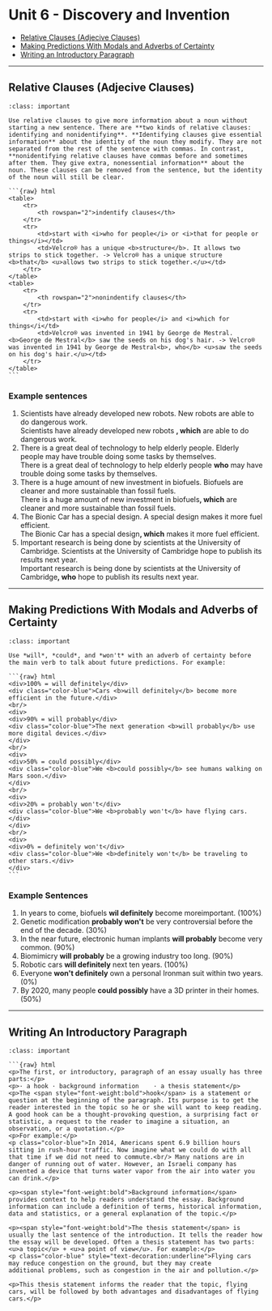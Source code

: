 # Unit 6 - Discovery and Invention

- [Relative Clauses (Adjecive Clauses)](#relative-clauses-adjecive-clauses)
- [Making Predictions With Modals and Adverbs of Certainty](#making-predictions-with-modals-and-adverbs-of-certainty)
- [Writing an Introductory Paragraph](#writing-an-introductory-paragraph)

---

## Relative Clauses (Adjecive Clauses)

````{admonition} MAKING PREDICTIONS
:class: important

Use relative clauses to give more information about a noun without starting a new sentence. There are **two kinds of relative clauses: identifying and nonidentifying**. **Identifying clauses give essential information** about the identity of the noun they modify. They are not separated from the rest of the sentence with commas. In contrast, **nonidentifying relative clauses have commas before and sometimes after them. They give extra, nonessential information** about the noun. These clauses can be removed from the sentence, but the identity of the noun will still be clear.

```{raw} html
<table>
	<tr>
		<th rowspan="2">indentify clauses</th>
	</tr>
	<tr>
		<td>start with <i>who for people</i> or <i>that for people or things</i></td>
		<td>Velcro® has a unique <b>structure</b>. It allows two strips to stick together. -> Velcro® has a unique structure <b>that</b> <u>allows two strips to stick together.</u></td>
	</tr>
</table>
<table>
	<tr>
		<th rowspan="2">nonindentify clauses</th>
	</tr>
	<tr>
		<td>start with <i>who for people</i> and <i>which for things</i</td>
		<td>Velcro® was invented in 1941 by George de Mestral. <b>George de Mestral</b> saw the seeds on his dog's hair. -> Velcro® was invented in 1941 by George de Mestral<b>, who</b> <u>saw the seeds on his dog's hair.</u></td>
	</tr>
</table>
```
````

### Example sentences

<ol>
	<li>Scientists have already developed new robots. New robots are able to do dangerous work.</li>
	<div class="ml-2em">
	Scientists have already developed new robots <b>, which</b> are able to do dangerous work.
	</div>
	<li>There is a great deal of technology to help elderly people. Elderly people may have trouble doing some tasks by themselves.</li>
	<div class="ml-2em">There is a great deal of technology to help elderly people <b>who</b> may have trouble doing some tasks by themselves.</div>
	<li>There is a huge amount of new investment in biofuels. Biofuels are cleaner and more sustainable than fossil fuels.</li>
	<div class="ml-2em">There is a huge amount of new investment in biofuels<b>, which</b> are cleaner and more sustainable than fossil fuels.</div>
	<li>The Bionic Car has a special design. A special design makes it more fuel efficient.</li>
	<div class="ml-2em">The Bionic Car has a special design<b>, which</b> makes it more fuel efficient.</div>
	<li>Important research is being done by scientists at the University of Cambridge. Scientists at the University of Cambridge hope to publish its results next year.</li>
	<div class="ml-2em">Important research is being done by scientists at the University of Cambridge<b>, who</b> hope to publish its results next year.</div>
</ol>

---

## Making Predictions With Modals and Adverbs of Certainty

````{admonition} MAKING PREDICTIONS
:class: important

Use *will*, *could*, and *won't* with an adverb of certainty before the main verb to talk about future predictions. For example:

```{raw} html
<div>100% = will definitely</div>
<div class="color-blue">Cars <b>will definitely</b> become more efficient in the future.</div>
<br/>
<div>
<div>90% = will probably</div>
<div class="color-blue">The next generation <b>will probably</b> use more digital devices.</div>
</div>
<br/>
<div>
<div>50% = could possibly</div>
<div class="color-blue">We <b>could possibly</b> see humans walking on Mars soon.</div>
</div>
<br/>
<div>
<div>20% = probably won't</div>
<div class="color-blue">We <b>probably won't</b> have flying cars.</div>
</div>
<br/>
<div>
<div>0% = definitely won't</div>
<div class="color-blue">We <b>definitely won't</b> be traveling to other stars.</div>
</div>
```
````

### Example Sentences

1. In years to come, biofuels **wil definitely** become moreimportant. (100%)
2. Genetic modification **probably won't** be very controversial before the end of the decade. (30%)
3. In the near future, electronic human implants **will probably** become very common. (90%)
4. Biomimicry **will probably** be a growing industry too long. (90%)
5. Robotic cars **will definitely** next ten years. (100%)
6. Everyone **won't definitely** own a personal Ironman suit within two years. (0%)
7. By 2020, many people **could possibly** have a 3D printer in their homes. (50%)

---

## Writing An Introductory Paragraph

````{admonition} WRITING AN INTRODUCTORY PARAGRAPH
:class: important

```{raw} html
<p>The first, or introductory, paragraph of an essay usually has three parts:</p>
<p>· a hook	· background information	· a thesis statement</p>
<p>The <span style="font-weight:bold">hook</span> is a statement or question at the beginning of the paragraph. Its purpose is to get the reader interested in the topic so he or she will want to keep reading. A good hook can be a thought-provoking question, a surprising fact or statistic, a request to the reader to imagine a situation, an observation, or a quotation.</p>
<p>For example:</p>
<p class="color-blue">In 2014, Americans spent 6.9 billion hours sitting in rush-hour traffic. Now imagine what we could do with all that time if we did not need to commute.<br/> Many nations are in danger of running out of water. However, an Israeli company has invented a device that turns water vapor from the air into water you can drink.</p>

<p><span style="font-weight:bold">Background information</span> provides context to help readers understand the essay. Background information can include a definition of terms, historical information, data and statistics, or a general explanation of the topic.</p>

<p><span style="font-weight:bold">The thesis statement</span> is usually the last sentence of the introduction. It tells the reader how the essay will be developed. Often a thesis statement has two parts: <u>a topic</u> + <u>a point of view</u>. For example:</p>
<p class="color-blue" style="text-decoration:underline">Flying cars may reduce congestion on the ground, but they may create
additional problems, such as congestion in the air and pollution.</p>

<p>This thesis statement informs the reader that the topic, flying cars, will be followed by both advantages and disadvantages of flying cars.</p>
````
